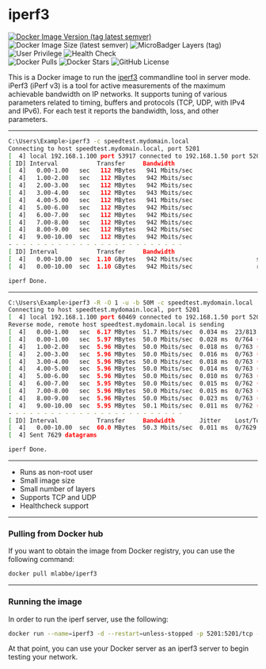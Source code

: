 # iperf3

[![Docker Image Version (tag latest semver)](https://img.shields.io/docker/v/mlabbe/iperf3/latest?logo=docker)](https://hub.docker.com/r/mlabbe/iperf3 "Docker Hub Repository") ![Docker Image Size (latest semver)](https://img.shields.io/docker/image-size/mlabbe/iperf3/latest?logo=docker) ![MicroBadger Layers (tag)](https://img.shields.io/microbadger/layers/mlabbe/iperf3/latest?logo=docker) ![User Privilege](https://img.shields.io/badge/user%20privilege-non--root-success?logo=docker) ![Health Check](https://img.shields.io/badge/health%20check-yes-success?logo=docker)  
![Docker Pulls](https://img.shields.io/docker/pulls/mlabbe/iperf3?logo=docker) ![Docker Stars](https://img.shields.io/docker/stars/mlabbe/iperf3?logo=docker) ![GitHub License](https://img.shields.io/github/license/michellabbe/docker-iperf3?logo=github) 

This is a Docker image to run the [iperf3](https://github.com/esnet/iperf) commandline tool in server mode.
iPerf3 (iPerf v3) is a tool for active measurements of the maximum achievable bandwidth on IP networks.
It supports tuning of various parameters related to timing, buffers and protocols (TCP, UDP, with IPv4 and IPv6).
For each test it reports the bandwidth, loss, and other parameters.

________________________________________
```sh
C:\Users\Example>iperf3 -c speedtest.mydomain.local
Connecting to host speedtest.mydomain.local, port 5201
[  4] local 192.168.1.100 port 53917 connected to 192.168.1.50 port 5201
[ ID] Interval           Transfer     Bandwidth
[  4]   0.00-1.00   sec   112 MBytes   941 Mbits/sec
[  4]   1.00-2.00   sec   112 MBytes   942 Mbits/sec
[  4]   2.00-3.00   sec   112 MBytes   942 Mbits/sec
[  4]   3.00-4.00   sec   112 MBytes   943 Mbits/sec
[  4]   4.00-5.00   sec   112 MBytes   941 Mbits/sec
[  4]   5.00-6.00   sec   112 MBytes   942 Mbits/sec
[  4]   6.00-7.00   sec   112 MBytes   942 Mbits/sec
[  4]   7.00-8.00   sec   112 MBytes   942 Mbits/sec
[  4]   8.00-9.00   sec   112 MBytes   942 Mbits/sec
[  4]   9.00-10.00  sec   112 MBytes   942 Mbits/sec
- - - - - - - - - - - - - - - - - - - - - - - - -
[ ID] Interval           Transfer     Bandwidth
[  4]   0.00-10.00  sec  1.10 GBytes   942 Mbits/sec                  sender
[  4]   0.00-10.00  sec  1.10 GBytes   942 Mbits/sec                  receiver

iperf Done.
```
________________________________________
```sh
C:\Users\Example>iperf3 -R -O 1 -u -b 50M -c speedtest.mydomain.local
Connecting to host speedtest.mydomain.local, port 5201
[  4] local 192.168.1.100 port 60469 connected to 192.168.1.50 port 5201
Reverse mode, remote host speedtest.mydomain.local is sending
[  4]   0.00-1.00   sec  6.17 MBytes  51.7 Mbits/sec  0.034 ms  23/813 (2.8%)  (omitted)
[  4]   0.00-1.00   sec  5.97 MBytes  50.0 Mbits/sec  0.028 ms  0/764 (0%)
[  4]   1.00-2.00   sec  5.96 MBytes  50.0 Mbits/sec  0.018 ms  0/763 (0%)
[  4]   2.00-3.00   sec  5.96 MBytes  50.0 Mbits/sec  0.016 ms  0/763 (0%)
[  4]   3.00-4.00   sec  5.96 MBytes  50.0 Mbits/sec  0.018 ms  0/763 (0%)
[  4]   4.00-5.00   sec  5.96 MBytes  50.0 Mbits/sec  0.014 ms  0/763 (0%)
[  4]   5.00-6.00   sec  5.96 MBytes  50.0 Mbits/sec  0.010 ms  0/763 (0%)
[  4]   6.00-7.00   sec  5.95 MBytes  50.0 Mbits/sec  0.015 ms  0/762 (0%)
[  4]   7.00-8.00   sec  5.96 MBytes  50.0 Mbits/sec  0.015 ms  0/763 (0%)
[  4]   8.00-9.00   sec  5.96 MBytes  50.0 Mbits/sec  0.023 ms  0/763 (0%)
[  4]   9.00-10.00  sec  5.95 MBytes  50.1 Mbits/sec  0.011 ms  0/762 (0%)
- - - - - - - - - - - - - - - - - - - - - - - - -
[ ID] Interval           Transfer     Bandwidth       Jitter    Lost/Total Datagrams
[  4]   0.00-10.00  sec  60.0 MBytes  50.3 Mbits/sec  0.011 ms  0/7629 (0%)
[  4] Sent 7629 datagrams

iperf Done.
```
________________________________________
- Runs as non-root user
- Small image size
- Small number of layers
- Supports TCP and UDP
- Healthcheck support

________________________________________
### Pulling from Docker hub
If you want to obtain the image from Docker registry, you can use the following command:
```sh
docker pull mlabbe/iperf3
```
________________________________________
### Running the image
In order to run the iperf server, use the following:
```sh
docker run --name=iperf3 -d --restart=unless-stopped -p 5201:5201/tcp -p 5201:5201/udp mlabbe/iperf3
```
At that point, you can use your Docker server as an iperf3 server to begin testing your network.
